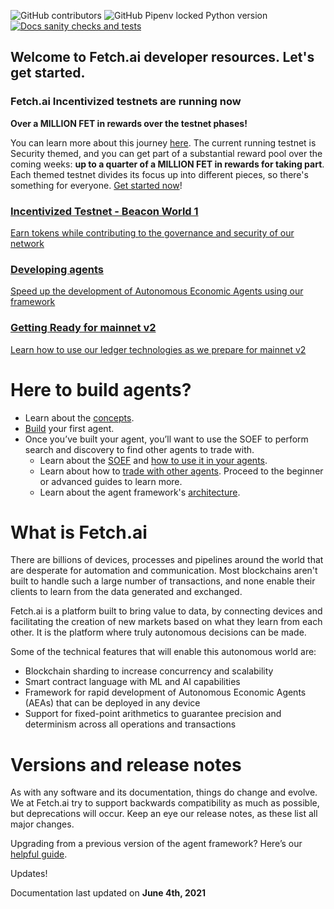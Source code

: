 ![GitHub contributors](https://img.shields.io/github/contributors-anon/fetchai/docs)
![GitHub Pipenv locked Python version](https://img.shields.io/github/pipenv/locked/python-version/fetchai/docs)
<a href="https://github.com/fetchai/docs/workflows/Docs%20sanity%20checks%20and%20tests">
<img alt="Docs sanity checks and tests" src="https://github.com/fetchai/docs/workflows/Docs%20sanity%20checks%20and%20tests/badge.svg?branch=master">
</a>
<div class="parent">
<div class="div1 grid_item"><h2>Welcome to Fetch.ai developer resources. Let's get started.</h2> </div>
<div class="div2 grid_item"><h3>Fetch.ai Incentivized testnets are running now</h3>
    <p><strong>Over a MILLION FET in rewards over the testnet phases!</strong></p>
    <p>You can learn more about this journey <a href="../i_nets/">here</a>. The current running testnet is Security themed, and you can get part of a substantial reward pool over the coming weeks: <strong>up to a quarter of a MILLION FET in rewards for taking part</strong>. Each themed testnet divides its focus up into different pieces, so there's something for everyone. <a href="../i_nets/quickstart-bw1">Get started now</a>!</p> </div>
<a href ="https://docs.fetch.ai/i_nets/quickstart-bw1" class="black-link"><div class="div3 grid_item">       <h3>Incentivized Testnet - Beacon World 1</h3>
      <p>Earn tokens while contributing to the governance and security of our network</p></div></a>
<a href="https://docs.fetch.ai/aea" class="black-link"><div class="div4 grid_item">       <h3>Developing agents</h3>
      <p>Speed up the development of Autonomous Economic Agents using our framework</p></div></a>
<a href="https://docs.fetch.ai/i_nets" class="black-link"><div class="div5 grid_item">       <h3>Getting Ready for mainnet v2</h3>
      <p>Learn how to use our ledger technologies as we prepare for mainnet v2</p></div></a>


<div class="div6 grid_item"> <h1>Here to build agents?</h1>
    <ul>
      <li>Learn about the <a href="../aea">concepts</a>.</li>
      <li><a href="../aea/quickstart">Build</a> your first agent.</li>
      <li>Once you’ve built your agent, you’ll want to use the SOEF to perform search and discovery to find other agents to trade with.
      <ul>
        <li>Learn about the <a href="https://docs.fetch.ai/aea/simple-oef/">SOEF</a> and <a href="https://docs.fetch.ai/aea/simple-oef-usage/">how to use it in your agents</a>.</li>
        <li>Learn about how to <a href="https://docs.fetch.ai/aea/generic-skills-step-by-step/">trade with other agents</a>. Proceed to the beginner or advanced guides to learn more.</li>
        <li>Learn about the agent framework's <a href="../aea/diagram">architecture</a>.</li>
      </ul>
      </li>
    </ul></div>
<div class="div7 grid_item"><h1>What is Fetch.ai</h1>
    <p>There are billions of devices, processes and pipelines around the world that are desperate for automation and communication. Most blockchains aren't built to handle such a large number of transactions, and none enable their clients to learn from the data generated and exchanged.</p>
    <p>Fetch.ai is a platform built to bring value to data, by connecting devices and facilitating the creation of new markets based on what they learn from each other. It is the platform where truly autonomous decisions can be made.</p>
    <p>Some of the technical features that will enable this autonomous world are:</p>
    <ul>
      <li>Blockchain sharding to increase concurrency and scalability</li>
      <li>Smart contract language with ML and AI capabilities</li>
      <li>Framework for rapid development of Autonomous Economic Agents (AEAs) that can be deployed in any device</li>
      <li>Support for fixed-point arithmetics to guarantee precision and determinism across all operations and transactions</li>
    </ul> </div>
<div class="div8 grid_item"> <h1>Versions and release notes</h1>
    <p>As with any software and its documentation, things do change and evolve. We at Fetch.ai try to support backwards compatibility as much as possible, but deprecations will occur. Keep an eye our release notes, as these list all major changes.</p>
    <p>Upgrading from a previous version of the agent framework? Here’s our <a href="https://docs.fetch.ai/aea/upgrading/">helpful guide</a>.</p>
</div>
<div class="div9"> </div> 
</div>

<div class="admonition note">
  <p class="admonition-title">Updates!</p>
  <p>Documentation last updated on <strong>June 4th, 2021</strong></p>
</div>

<br/>
